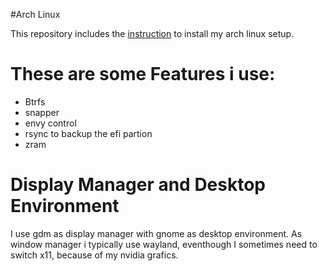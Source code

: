 #Arch Linux

This repository includes the [instruction](install.sh) to install my arch linux setup.

These are some Features i use:
=============================
 - Btrfs
 - snapper
 - envy control
 - rsync to backup the efi partion
 - zram

Display Manager and Desktop Environment 
=======================================
I use gdm as display manager with gnome as desktop environment. As window manager i typically use wayland, eventhough I sometimes need to switch x11, because of my nvidia grafics.
